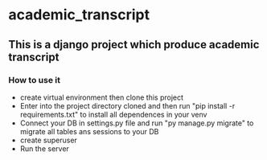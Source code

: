 # academic_transcript
## This is a django project which produce academic transcript

### How to use it
- create virtual environment then clone this project
- Enter into the project directory cloned and then run "pip install -r requirements.txt" to install all dependences in your venv
- Connect your DB in settings.py file and run "py manage.py migrate" to migrate all tables ans sessions to your DB
- create superuser
- Run the server 
